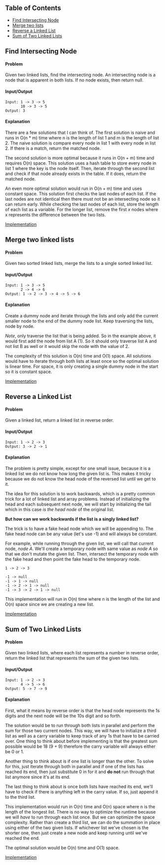 ## Table of Contents
- [Find Intersecting Node](#find-intersection-node)
- [Merge two lists](#merge-two-lists)
- [Reverse a Linked List](#reverse-a-linked-list)
- [Sum of Two Linked Lists](#sum-of-two-linked-lists)

## Find Intersecting Node
#### Problem
Given two linked lists, find the intersecting node. An intersecting node is a node that is apparent in both lists. If no node exists, then return null.

#### Input/Output
```
Input: 1 -> 3 -> 5
       10 -> 3 -> 5
Output: 3
```

#### Explanation
There are a few solutions that I can think of. The first solution is naive and runs in O(n * m) time where n is the length of list 1 and m is the length of list 2. The naive solution is compare every node in list 1 with every node in list 2. If there is a match, return the matched node.

The second solution is more optimal because it runs in O(n + m) time and requires O(n) space. This solution uses a hash table to store every node in list 1 where the key is the node itself. Then, iterate through the second list and check if that node already exists in the table. If it does, return the matched node.

An even more optimal solution would run in O(n + m) time and uses constant space. This solution first checks the last nodes of each list. If the last nodes are not identical then there must not be an intersecting node so it can return early. While checking the last nodes of each list, store the length of each list as a variable. For the longer list, remove the first *x* nodes where x represents the difference between the two lists.

[Implementation](https://github.com/vinnyoodles/algorithms/blob/master/src/linkedlist/findIntersection.js)

## Merge two linked lists
#### Problem
Given two sorted linked lists, merge the lists to a single sorted linked list.

#### Input/Output
```
Input: 1 -> 3 -> 5
       2 -> 4 -> 6
Output: 1 -> 2 -> 3 -> 4 -> 5 -> 6
```

#### Explanation
Create a dummy node and iterate through the lists and only add the current smaller node to the end of the dummy node list. Keep traversing the lists, node by node.

*Note*, only traverse the list that is being added. So in the example above, it would first add the node from list A (1). So it should only traverse list A and not list B as well or it would skip the node with the value of 2.

The complexity of this solution is O(n) time and O(1) space. All solutions would have to iterate through both lists at least once so the optimal solution is linear time. For space, it is only creating a single dummy node in the start so it is constant space.

[Implementation](https://github.com/vinnyoodles/algorithms/blob/master/src/linkedlist/mergeLists.js)

## Reverse a Linked List
#### Problem
Given a linked list, return a linked list in reverse order.

#### Input/Output
```
Input: 1 -> 2 -> 3
Output: 3 -> 2 -> 1
```

#### Explanation
The problem is pretty simple, except for one small issue, because it is a linked list we do not know how long the given list is. This makes it tricky because we do not know the head node of the reversed list until we get to it.

The idea for this solution is to work backwards, which is a pretty common trick for a lot of linked list and array problems. Instead of initializing the head and each subsequent next node, we will start by initializing the tail which in this case *is the head node* of the original list.

__But how can we work backwards if the list is a singly linked list?__

The trick is to have a fake head node which we will be appending to. The fake head node can be any value (let's use -1) and will always be constant.

For example, while running through the given list, we will call that current node, *node A*. We'll create a temporary node with same value as *node A* so that we don't mutate the given list. Then, intersect the temporary node with the fake head and then point the fake head to the temporary node.

```
1 -> 2 -> 3

-1 -> null
-1 -> 1 -> null
-1 -> 2 -> 1 -> null
-1 -> 3 -> 2 -> 1 -> null
```

This implementation will run in O(n) time where n is the length of the list and O(n) space since we are creating a new list.

[Implementation](https://github.com/vinnyoodles/algorithms/blob/master/src/linkedlist/reverseList.js)

## Sum of Two Linked Lists

#### Problem
Given two linked lists, where each list represents a number in reverse order, return the linked list that represents the sum of the given two lists.

#### Input/Output
```
Input: 1 -> 2 -> 3
       4 -> 5 -> 6
Output: 5 -> 7 -> 9
```
#### Explanation

First, what it means by reverse order is that the head node represents the 1s digits and the next node will be the 10s digit and so forth.

The solution would be to run through both lists in parallel and perform the sum for those two current nodes. This way, we will have to initialize a third list as well as a carry variable to keep track of any 1s that have to be carried over. One thing to think about before implementing is that the greatest sum possible would be 18 (9 + 9) therefore the carry variable will always either be 0 or 1.

Another thing to think about is if one list is longer than the other. To solve for this, just iterate through both in parallel and if one of the lists has reached its end, then just substitute 0 in for it and __do not__ run through that list anymore since it's at its end.

The last thing to think about is once both lists have reached its end, we'll have to check if there is anything left in the carry value. If so, just append it to the third list.

This implementation would run in O(n) time and O(n) space where n is the length of the longest list. There is no way to optimize the runtime because we will *have* to run through each list once. But we can optimize the space complexity. Rather than create a third list, we can do the summation in place using either of the two given lists. If whichever list we've chosen is the shorter one, then just create a new node and keep running until we've reached the end.

The optimal solution would be O(n) time and O(1) space.

[Implementation](https://github.com/vinnyoodles/algorithms/blob/master/src/linkedlist/sumLists.js)
